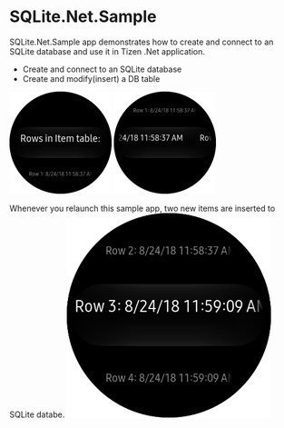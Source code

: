 # SQLite.Net.Sample #

SQLite.Net.Sample app demonstrates how to create and connect to an SQLite database and use it in Tizen .Net application.

 - Create and connect to an SQLite database
 - Create and modify(insert) a DB table

<p align="left">
 <img src="./SQLiteNet_Sample_Snapshot_1.png" width=180 height=180>
 <img src="./SQLiteNet_Sample_Snapshot_2.png" width=180 height=180>
</p>

Whenever you relaunch this sample app, two new items are inserted to SQLite databe.
   ![main page](./SQLiteNet_Sample_Snapshot_relaunch.png)

